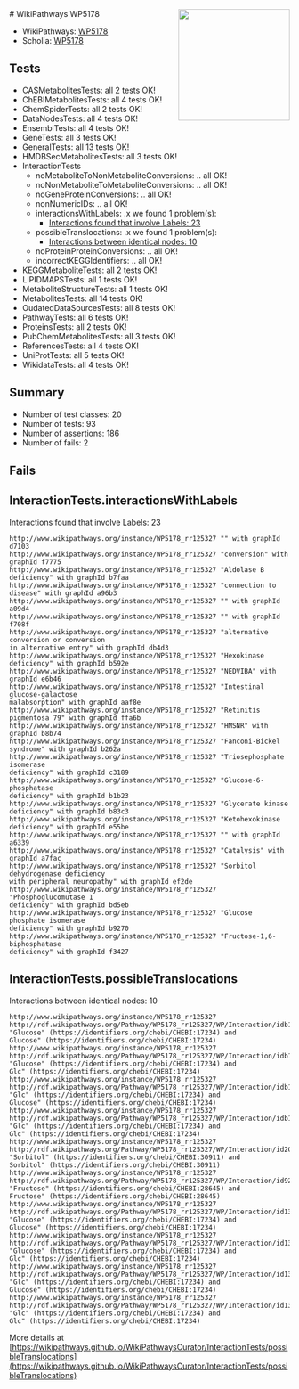 <img style="float: right; width: 200px" src="https://upload.wikimedia.org/wikipedia/commons/thumb/8/83/Wplogo_with_text_500.png/640px-Wplogo_with_text_500.png" />
# WikiPathways WP5178

* WikiPathways: [WP5178](https://wikipathways.org/pathways/WP5178)
* Scholia: [WP5178](https://scholia.toolforge.org/wikipathways/WP5178)
## Tests
* CASMetabolitesTests: all 2 tests OK!
* ChEBIMetabolitesTests: all 4 tests OK!
* ChemSpiderTests: all 2 tests OK!
* DataNodesTests: all 4 tests OK!
* EnsemblTests: all 4 tests OK!
* GeneTests: all 3 tests OK!
* GeneralTests: all 13 tests OK!
* HMDBSecMetabolitesTests: all 3 tests OK!
* InteractionTests
    * noMetaboliteToNonMetaboliteConversions: .. all OK!
    * noNonMetaboliteToMetaboliteConversions: .. all OK!
    * noGeneProteinConversions: .. all OK!
    * nonNumericIDs: .. all OK!
    * interactionsWithLabels: .x we found 1 problem(s):
        * [Interactions found that involve Labels: 23](#fe97a8da)
    * possibleTranslocations: .x we found 1 problem(s):
        * [Interactions between identical nodes: 10](#661ebeea)
    * noProteinProteinConversions: .. all OK!
    * incorrectKEGGIdentifiers: .. all OK!
* KEGGMetaboliteTests: all 2 tests OK!
* LIPIDMAPSTests: all 1 tests OK!
* MetaboliteStructureTests: all 1 tests OK!
* MetabolitesTests: all 14 tests OK!
* OudatedDataSourcesTests: all 8 tests OK!
* PathwayTests: all 6 tests OK!
* ProteinsTests: all 2 tests OK!
* PubChemMetabolitesTests: all 3 tests OK!
* ReferencesTests: all 4 tests OK!
* UniProtTests: all 5 tests OK!
* WikidataTests: all 4 tests OK!


## Summary

* Number of test classes: 20
* Number of tests: 93
* Number of assertions: 186
* Number of fails: 2

## Fails

<a name="fe97a8da" />

## InteractionTests.interactionsWithLabels

Interactions found that involve Labels: 23
```
http://www.wikipathways.org/instance/WP5178_rr125327 "" with graphId d7103
http://www.wikipathways.org/instance/WP5178_rr125327 "conversion" with graphId f7775
http://www.wikipathways.org/instance/WP5178_rr125327 "Aldolase B
deficiency" with graphId b7faa
http://www.wikipathways.org/instance/WP5178_rr125327 "connection to
disease" with graphId a96b3
http://www.wikipathways.org/instance/WP5178_rr125327 "" with graphId a09d4
http://www.wikipathways.org/instance/WP5178_rr125327 "" with graphId f708f
http://www.wikipathways.org/instance/WP5178_rr125327 "alternative conversion or conversion
in alternative entry" with graphId db4d3
http://www.wikipathways.org/instance/WP5178_rr125327 "Hexokinase deficiency" with graphId b592e
http://www.wikipathways.org/instance/WP5178_rr125327 "NEDVIBA" with graphId e6b46
http://www.wikipathways.org/instance/WP5178_rr125327 "Intestinal glucose-galactose
malabsorption" with graphId aaf8e
http://www.wikipathways.org/instance/WP5178_rr125327 "Retinitis pigmentosa 79" with graphId ffa6b
http://www.wikipathways.org/instance/WP5178_rr125327 "HMSNR" with graphId b8b74
http://www.wikipathways.org/instance/WP5178_rr125327 "Fanconi-Bickel syndrome" with graphId b262a
http://www.wikipathways.org/instance/WP5178_rr125327 "Triosephosphate isomerase
deficiency" with graphId c3189
http://www.wikipathways.org/instance/WP5178_rr125327 "Glucose-6-phosphatase
deficiency" with graphId b1b23
http://www.wikipathways.org/instance/WP5178_rr125327 "Glycerate kinase
deficiency" with graphId b83c3
http://www.wikipathways.org/instance/WP5178_rr125327 "Ketohexokinase
deficiency" with graphId e55be
http://www.wikipathways.org/instance/WP5178_rr125327 "" with graphId a6339
http://www.wikipathways.org/instance/WP5178_rr125327 "Catalysis" with graphId a7fac
http://www.wikipathways.org/instance/WP5178_rr125327 "Sorbitol dehydrogenase deficiency
with peripheral neuropathy" with graphId ef2de
http://www.wikipathways.org/instance/WP5178_rr125327 "Phosphoglucomutase 1
deficiency" with graphId bd5eb
http://www.wikipathways.org/instance/WP5178_rr125327 "Glucose phosphate isomerase
deficiency" with graphId b9270
http://www.wikipathways.org/instance/WP5178_rr125327 "Fructose-1,6-biphosphatase
deficiency" with graphId f3427
```

<a name="661ebeea" />

## InteractionTests.possibleTranslocations

Interactions between identical nodes: 10
```
http://www.wikipathways.org/instance/WP5178_rr125327 http://rdf.wikipathways.org/Pathway/WP5178_rr125327/WP/Interaction/idb199c6df "Glucose" (https://identifiers.org/chebi/CHEBI:17234) and 
Glucose" (https://identifiers.org/chebi/CHEBI:17234)
http://www.wikipathways.org/instance/WP5178_rr125327 http://rdf.wikipathways.org/Pathway/WP5178_rr125327/WP/Interaction/idb199c6df "Glucose" (https://identifiers.org/chebi/CHEBI:17234) and 
Glc" (https://identifiers.org/chebi/CHEBI:17234)
http://www.wikipathways.org/instance/WP5178_rr125327 http://rdf.wikipathways.org/Pathway/WP5178_rr125327/WP/Interaction/idb199c6df "Glc" (https://identifiers.org/chebi/CHEBI:17234) and 
Glucose" (https://identifiers.org/chebi/CHEBI:17234)
http://www.wikipathways.org/instance/WP5178_rr125327 http://rdf.wikipathways.org/Pathway/WP5178_rr125327/WP/Interaction/idb199c6df "Glc" (https://identifiers.org/chebi/CHEBI:17234) and 
Glc" (https://identifiers.org/chebi/CHEBI:17234)
http://www.wikipathways.org/instance/WP5178_rr125327 http://rdf.wikipathways.org/Pathway/WP5178_rr125327/WP/Interaction/id20c278e1 "Sorbitol" (https://identifiers.org/chebi/CHEBI:30911) and 
Sorbitol" (https://identifiers.org/chebi/CHEBI:30911)
http://www.wikipathways.org/instance/WP5178_rr125327 http://rdf.wikipathways.org/Pathway/WP5178_rr125327/WP/Interaction/id92a3d684 "Fructose" (https://identifiers.org/chebi/CHEBI:28645) and 
Fructose" (https://identifiers.org/chebi/CHEBI:28645)
http://www.wikipathways.org/instance/WP5178_rr125327 http://rdf.wikipathways.org/Pathway/WP5178_rr125327/WP/Interaction/id131d5722 "Glucose" (https://identifiers.org/chebi/CHEBI:17234) and 
Glucose" (https://identifiers.org/chebi/CHEBI:17234)
http://www.wikipathways.org/instance/WP5178_rr125327 http://rdf.wikipathways.org/Pathway/WP5178_rr125327/WP/Interaction/id131d5722 "Glucose" (https://identifiers.org/chebi/CHEBI:17234) and 
Glc" (https://identifiers.org/chebi/CHEBI:17234)
http://www.wikipathways.org/instance/WP5178_rr125327 http://rdf.wikipathways.org/Pathway/WP5178_rr125327/WP/Interaction/id131d5722 "Glc" (https://identifiers.org/chebi/CHEBI:17234) and 
Glucose" (https://identifiers.org/chebi/CHEBI:17234)
http://www.wikipathways.org/instance/WP5178_rr125327 http://rdf.wikipathways.org/Pathway/WP5178_rr125327/WP/Interaction/id131d5722 "Glc" (https://identifiers.org/chebi/CHEBI:17234) and 
Glc" (https://identifiers.org/chebi/CHEBI:17234)
```

More details at [https://wikipathways.github.io/WikiPathwaysCurator/InteractionTests/possibleTranslocations](https://wikipathways.github.io/WikiPathwaysCurator/InteractionTests/possibleTranslocations)

